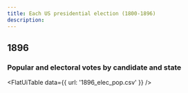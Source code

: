 ```yaml
---
title: Each US presidential election (1800-1896)
description: 
---
```


## 1896

### Popular and electoral votes by candidate and state

<FlatUiTable
  data={{
    url: '1896_elec_pop.csv'
  }}
 />
